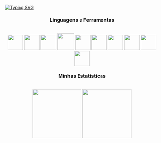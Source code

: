 [![Typing SVG](https://readme-typing-svg.herokuapp.com/?color=66CDAA&size=35&center=true&vCenter=true&width=1000&lines=Olá,+aqui+esta+um+pouco+do+que+eu+faço;+:%29)](https://git.io/typing-svg)

<div align="center">

 ### Linguagens e Ferramentas
 
<br>
 <img src="https://cdn.jsdelivr.net/gh/devicons/devicon/icons/html5/html5-original.svg"  width="50" height="50"/>
 <img src="https://cdn.jsdelivr.net/gh/devicons/devicon/icons/css3/css3-plain-wordmark.svg" width="50" height="50"/>
 <img src="https://cdn.jsdelivr.net/gh/devicons/devicon/icons/javascript/javascript-original.svg" width="50" height="50"/>
 <img src="https://cdn.jsdelivr.net/gh/devicons/devicon/icons/typescript/typescript-plain.svg" width="55" height="55" />
 <img src="https://cdn.jsdelivr.net/gh/devicons/devicon/icons/angularjs/angularjs-plain.svg" width="50" height="50"/>
 <img src="https://cdn.jsdelivr.net/gh/devicons/devicon/icons/git/git-plain-wordmark.svg" width="50" height="50" />
 <img src="https://cdn.jsdelivr.net/gh/devicons/devicon/icons/csharp/csharp-original.svg" width="50" height="50"/>
 <img src="https://cdn.jsdelivr.net/gh/devicons/devicon/icons/dot-net/dot-net-plain-wordmark.svg" width="50" height="50" />
 <img src="https://cdn.jsdelivr.net/gh/devicons/devicon/icons/nodejs/nodejs-original.svg" width="50" height="50" />
 <img src="https://cdn.jsdelivr.net/gh/devicons/devicon/icons/python/python-original.svg" width="50" height="50"/>
         
</div>    

<div align="center">

### Minhas Estatísticas

 <br>
  <img height="160em" src="https://github-readme-stats-git-masterrstaa-rickstaa.vercel.app/api?username=RonMakaveli&show_icons=true&theme=nightowl&include_all_commits=true&count_private=true"/>
  <img height="160em" src="https://github-readme-stats-git-masterrstaa-rickstaa.vercel.app/api/top-langs/?username=RonMakaveli&layout=compact&langs_count=7&theme=nightowl"/>

</div>
